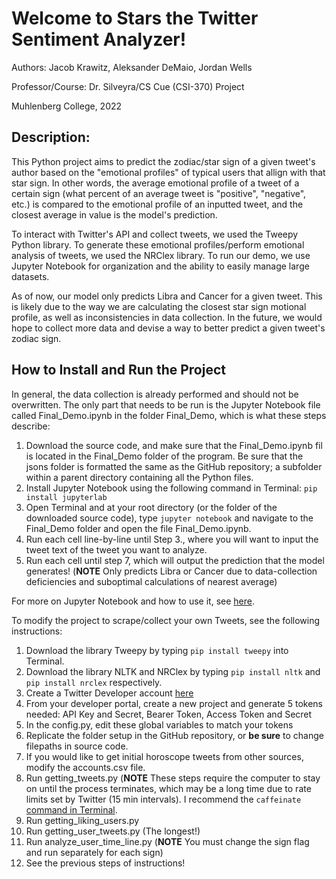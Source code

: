 # Welcome to Stars the Twitter Sentiment Analyzer!
Authors: Jacob Krawitz, Aleksander DeMaio, Jordan Wells

Professor/Course: Dr. Silveyra/CS Cue (CSI-370) Project 

Muhlenberg College, 2022

## Description: 

This Python project aims to predict the zodiac/star sign of a given tweet's author based on the "emotional profiles" of typical users that allign with that star sign. In other words, the average emotional profile of a tweet of a certain sign (what percent of an average tweet is "positive", "negative", etc.) is compared to the emotional profile of an inputted tweet, and the closest average in value is the model's prediction. 

To interact with Twitter's API and collect tweets, we used the Tweepy Python library. To generate these emotional profiles/perform emotional analysis of tweets, we used the NRClex library. To run our demo, we use Jupyter Notebook for organization and the ability to easily manage large datasets.

As of now, our model only predicts Libra and Cancer for a given tweet. This is likely due to the way we are calculating the closest star sign motional profile, as well as inconsistencies in data collection. In the future, we would hope to collect more data and devise a way to better predict a given tweet's zodiac sign.


## How to Install and Run the Project

In general, the data collection is already performed and should not be overwritten. The only part that needs to be run is the Jupyter Notebook file called Final_Demo.ipynb in the folder Final_Demo, which is what these steps describe:

1. Download the source code, and make sure that the Final_Demo.ipynb fil is located in the Final_Demo folder of the program. Be sure that the jsons folder is formatted the same as the GitHub repository; a subfolder within a parent directory containing all the Python files.
2. Install Jupyter Notebook using the following command in Terminal: `pip install jupyterlab`
3. Open Terminal and at your root directory (or the folder of the downloaded source code), type `jupyter notebook` and navigate to the Final_Demo folder and open the file Final_Demo.ipynb.
4. Run each cell line-by-line until Step 3., where you will want to input the tweet text of the tweet you want to analyze. 
5. Run each cell until step 7, which will output the prediction that the model generates! (**NOTE** Only predicts Libra or Cancer due to data-collection deficiencies and suboptimal calculations of nearest average)

For more on Jupyter Notebook and how to use it, see [here](https://jupyter-notebook.readthedocs.io/en/stable/).


To modify the project to scrape/collect your own Tweets, see the following instructions:

1. Download the library Tweepy by typing `pip install tweepy` into Terminal.
2. Download the library NLTK and NRClex by typing `pip install nltk` and `pip install nrclex` respectively.
3. Create a Twitter Developer account [here](https://developer.twitter.com/en)
4. From your developer portal, create a new project and generate 5 tokens needed: API Key and Secret, Bearer Token, Access Token and Secret
5. In the config.py, edit these global variables to match your tokens
6. Replicate the folder setup in the GitHub repository, or **be sure** to change filepaths in source code.
7. If you would like to get initial horoscope tweets from other sources, modify the accounts.csv file.
8. Run getting_tweets.py (**NOTE** These steps require the computer to stay on until the process terminates, which may be a long time due to rate limits set by Twitter (15 min intervals). I recommend the `caffeinate` [command in Terminal](https://ss64.com/osx/caffeinate.html).
9. Run getting_liking_users.py 
10. Run getting_user_tweets.py (The longest!)
11. Run analyze_user_time_line.py (**NOTE** You must change the sign flag and run separately for each sign)
12. See the previous steps of instructions!

